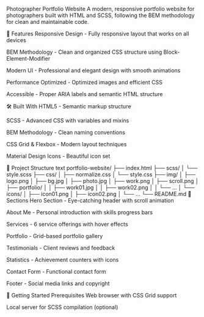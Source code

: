 Photographer Portfolio Website
A modern, responsive portfolio website for photographers built with HTML and SCSS, following the BEM methodology for clean and maintainable code.

🌟 Features
Responsive Design - Fully responsive layout that works on all devices

BEM Methodology - Clean and organized CSS structure using Block-Element-Modifier

Modern UI - Professional and elegant design with smooth animations

Performance Optimized - Optimized images and efficient CSS

Accessible - Proper ARIA labels and semantic HTML structure

🛠️ Built With
HTML5 - Semantic markup structure

SCSS - Advanced CSS with variables and mixins

BEM Methodology - Clean naming conventions

CSS Grid & Flexbox - Modern layout techniques

Material Design Icons - Beautiful icon set

📁 Project Structure
text
portfolio-website/
├── index.html
├── scss/
│   └── style.scss
├── css/
│   ├── normalize.css
│   └── style.css
├── img/
│   ├── logo.png
│   ├── bg.jpg
│   ├── photo.jpg
│   ├── work.png
│   ├── scroll.png
│   ├── portfolio/
│   │   ├── work01.jpg
│   │   ├── work02.png
│   │   └── ...
│   └── icons/
│       ├── icon01.png
│       ├── icon02.png
│       └── ...
└── README.md
🎨 Sections
Hero Section - Eye-catching header with scroll animation

About Me - Personal introduction with skills progress bars

Services - 6 service offerings with hover effects

Portfolio - Grid-based portfolio gallery

Testimonials - Client reviews and feedback

Statistics - Achievement counters with icons

Contact Form - Functional contact form

Footer - Social media links and copyright

🚀 Getting Started
Prerequisites
Web browser with CSS Grid support

Local server for SCSS compilation (optional)

